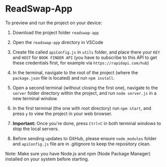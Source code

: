 # ReadSwap-App

To preview and run the project on your device:

  1. Download the project folder `readswap-app`
  2. Open the `readswap-app` directory in VSCode
  3. Create file called `apiConfig.js` in `utils` folder, and place there your `KEY` and `HOST` for `BOOK FINDER API` (you have to subscribe to this API to get these credentials first, for example via `https://rapidapi.com/hub`)
  3. In the terminal, navigate to the root of the project (where the `package.json` file is located) and run `npm install`.
  4. Open a second terminal (without closing the first one), navigate to the `server` folder directory within the project, and run `node server.js` in a new terminal window.
  4. In the first terminal (the one with root directory) run `npm start`, and press `y` to view the project in your web browser.

  5. **Important:** Once you're done, press `Ctrl+C` in both terminal windows to stop the local servers.
  6. Before sending updates to GitHub, please ensure `node_modules` folder and `apiConfig.js` file are in .gitignore to keep the repository clean.

Note: Make sure you have Node.js and npm (Node Package Manager) installed on your system before starting.
